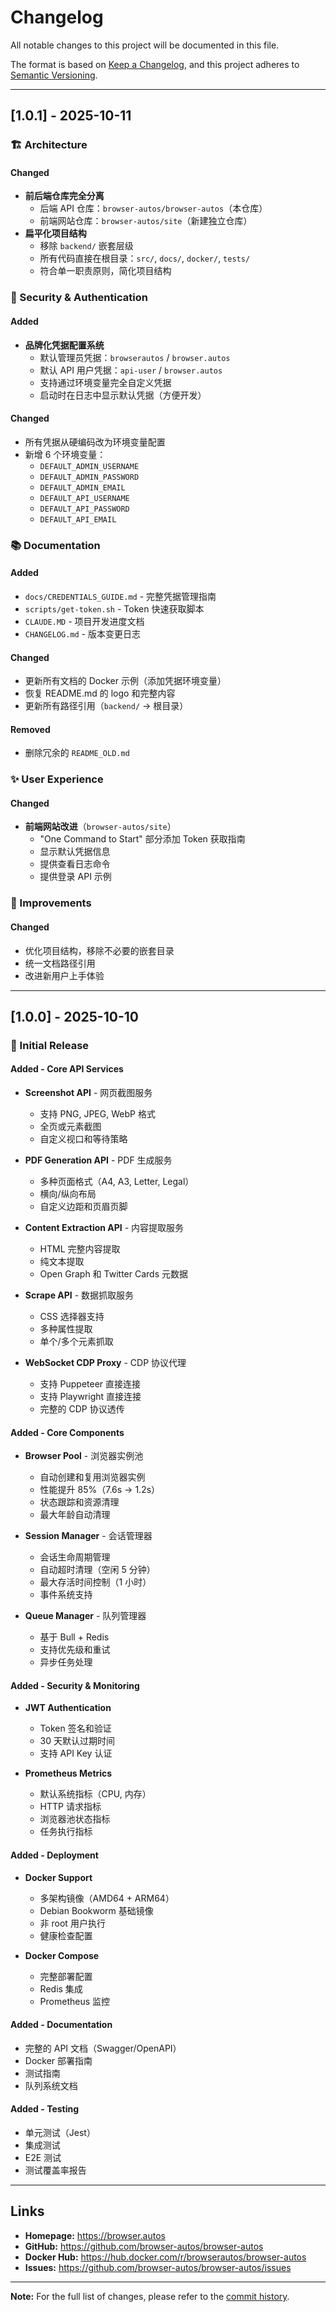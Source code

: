 # Changelog

All notable changes to this project will be documented in this file.

The format is based on [Keep a Changelog](https://keepachangelog.com/en/1.0.0/),
and this project adheres to [Semantic Versioning](https://semver.org/spec/v2.0.0.html).

---

## [1.0.1] - 2025-10-11

### 🏗️ Architecture

#### Changed
- **前后端仓库完全分离**
  - 后端 API 仓库：`browser-autos/browser-autos`（本仓库）
  - 前端网站仓库：`browser-autos/site`（新建独立仓库）
- **扁平化项目结构**
  - 移除 `backend/` 嵌套层级
  - 所有代码直接在根目录：`src/`, `docs/`, `docker/`, `tests/`
  - 符合单一职责原则，简化项目结构

### 🔑 Security & Authentication

#### Added
- **品牌化凭据配置系统**
  - 默认管理员凭据：`browserautos` / `browser.autos`
  - 默认 API 用户凭据：`api-user` / `browser.autos`
  - 支持通过环境变量完全自定义凭据
  - 启动时在日志中显示默认凭据（方便开发）

#### Changed
- 所有凭据从硬编码改为环境变量配置
- 新增 6 个环境变量：
  - `DEFAULT_ADMIN_USERNAME`
  - `DEFAULT_ADMIN_PASSWORD`
  - `DEFAULT_ADMIN_EMAIL`
  - `DEFAULT_API_USERNAME`
  - `DEFAULT_API_PASSWORD`
  - `DEFAULT_API_EMAIL`

### 📚 Documentation

#### Added
- `docs/CREDENTIALS_GUIDE.md` - 完整凭据管理指南
- `scripts/get-token.sh` - Token 快速获取脚本
- `CLAUDE.MD` - 项目开发进度文档
- `CHANGELOG.md` - 版本变更日志

#### Changed
- 更新所有文档的 Docker 示例（添加凭据环境变量）
- 恢复 README.md 的 logo 和完整内容
- 更新所有路径引用（`backend/` → 根目录）

#### Removed
- 删除冗余的 `README_OLD.md`

### ✨ User Experience

#### Changed
- **前端网站改进**（`browser-autos/site`）
  - "One Command to Start" 部分添加 Token 获取指南
  - 显示默认凭据信息
  - 提供查看日志命令
  - 提供登录 API 示例

### 🔧 Improvements

#### Changed
- 优化项目结构，移除不必要的嵌套目录
- 统一文档路径引用
- 改进新用户上手体验

---

## [1.0.0] - 2025-10-10

### 🎉 Initial Release

#### Added - Core API Services
- **Screenshot API** - 网页截图服务
  - 支持 PNG, JPEG, WebP 格式
  - 全页或元素截图
  - 自定义视口和等待策略

- **PDF Generation API** - PDF 生成服务
  - 多种页面格式（A4, A3, Letter, Legal）
  - 横向/纵向布局
  - 自定义边距和页眉页脚

- **Content Extraction API** - 内容提取服务
  - HTML 完整内容提取
  - 纯文本提取
  - Open Graph 和 Twitter Cards 元数据

- **Scrape API** - 数据抓取服务
  - CSS 选择器支持
  - 多种属性提取
  - 单个/多个元素抓取

- **WebSocket CDP Proxy** - CDP 协议代理
  - 支持 Puppeteer 直接连接
  - 支持 Playwright 直接连接
  - 完整的 CDP 协议透传

#### Added - Core Components

- **Browser Pool** - 浏览器实例池
  - 自动创建和复用浏览器实例
  - 性能提升 85%（7.6s → 1.2s）
  - 状态跟踪和资源清理
  - 最大年龄自动清理

- **Session Manager** - 会话管理器
  - 会话生命周期管理
  - 自动超时清理（空闲 5 分钟）
  - 最大存活时间控制（1 小时）
  - 事件系统支持

- **Queue Manager** - 队列管理器
  - 基于 Bull + Redis
  - 支持优先级和重试
  - 异步任务处理

#### Added - Security & Monitoring

- **JWT Authentication**
  - Token 签名和验证
  - 30 天默认过期时间
  - 支持 API Key 认证

- **Prometheus Metrics**
  - 默认系统指标（CPU, 内存）
  - HTTP 请求指标
  - 浏览器池状态指标
  - 任务执行指标

#### Added - Deployment

- **Docker Support**
  - 多架构镜像（AMD64 + ARM64）
  - Debian Bookworm 基础镜像
  - 非 root 用户执行
  - 健康检查配置

- **Docker Compose**
  - 完整部署配置
  - Redis 集成
  - Prometheus 监控

#### Added - Documentation

- 完整的 API 文档（Swagger/OpenAPI）
- Docker 部署指南
- 测试指南
- 队列系统文档

#### Added - Testing

- 单元测试（Jest）
- 集成测试
- E2E 测试
- 测试覆盖率报告

---

## Links

- **Homepage:** https://browser.autos
- **GitHub:** https://github.com/browser-autos/browser-autos
- **Docker Hub:** https://hub.docker.com/r/browserautos/browser-autos
- **Issues:** https://github.com/browser-autos/browser-autos/issues

---

**Note:** For the full list of changes, please refer to the [commit history](https://github.com/browser-autos/browser-autos/commits/main).

